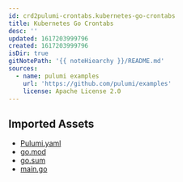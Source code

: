 ```yaml
---
id: crd2pulumi-crontabs.kubernetes-go-crontabs
title: Kubernetes Go Crontabs
desc: ''
updated: 1617203999796
created: 1617203999796
isDir: true
gitNotePath: '{{ noteHiearchy }}/README.md'
sources:
  - name: pulumi examples
    url: 'https://github.com/pulumi/examples'
    license: Apache License 2.0
---
```

## Imported Assets

- [Pulumi.yaml](/assets/pulumi.yaml)
- [go.mod](/assets/go.mod)
- [go.sum](/assets/go.sum)
- [main.go](/assets/main.go)

